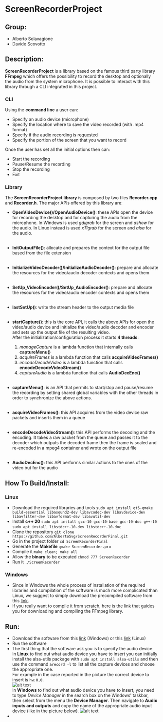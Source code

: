 # ScreenRecorderProject


## Group:
* Alberto Solavagione
* Davide Scovotto



## Description:
**ScreenRecorderProject** is a library based on the famous third party library **FFmpeg** which offers 
the possibility to record the desktop and optionally the audio from the system microphone.
It is possible to interact with this library through a CLI integrated in this project.

### CLI
Using the **command line** a user can:
* Specify an audio device (microphone)
* Specify the location where to save the video recorded (with .mp4 format)
* Specify if the audio recording is requested
* Specify the portion of the screen that you want to record

Once the user has set all the initial options then can:
* Start the recording
* Pause/Resume the recording 
* Stop the recording
* Exit

### Library

The **ScreenRecorderProject library** is composed by two files **Recorder.cpp** and **Recorder.h**.
The major APIs offered by this library are:
* **OpenVideoDevice()/OpenAudioDevice()**: these APIs open the device for recording the desktop and for
capturing the audio from the microphone. In Windows is used _gdigrab_ for the screen and _dshow_ for the audio.
In Linux instead is used _x11grab_ for the screen and _alsa_ for the audio.
  <br><br/>
* **InitOutputFile()**: allocate and prepares the context for the output file based from the file extension
  <br><br/>
* **InitializeVideoDecoder()/InitializeAudioDecoder()**: prepare and allocate the resources for the video/audio decoder contexts and opens them
  <br><br/>
* **SetUp_VideoEncoder()/SetUp_AudioEncoder()**: prepare and allocate the resources for the video/audio encoder contexts and opens them
  <br><br/>
* **lastSetUp()**: write the stream header to the output media file
  <br><br/>

* **startCapture()**: this is the core API, it calls the above APIs for open the video/audio device and initialize the
video/audio decoder and encoder and sets up the output file of the resulting video.<br />
After the initialization/configuration process it starts **4 threads**:
  1. _manageCapture_ is a lambda function that internally calls **captureMenu()** 
  2. _acquireFrames_ is a lambda function that calls **acquireVideoFrames()**
  3. _encodeDecodeVideo_ is a lambda function that calls **encodeDecodeVideoStream()**
  4. _captureAudio_ is a lambda function that calls **AudioDecEnc()**
  
  <br/> 

* **captureMenu()**: is an API that permits to start/stop and pause/resume the recording by setting
shared global variables with the other threads in order to synchronize the above actions.
<br><br/>
* **acquireVideoFrames()**: this API acquires from the video device raw packets and inserts them in
a queue
<br><br/>
* **encodeDecodeVideoStream()**: this API performs the decoding and the encoding. It takes a raw packet from the
queue and passes it to the decoder which outputs the decoded frame then the frame is scaled and re-encoded in a mpeg4 container and wrote 
on the output file
<br><br/>
* **AudioDecEnc()**: this API performs similar actions to the ones of the video but for the audio

## How To Build/Install:

### Linux
- Download the required libraries and tools `sudo apt install qt5-qmake build-essential libasound2-dev libavcodec-dev libavdevice-dev libavfilter-dev libavformat-dev libavutil-dev`
- Install **c++ 20** `sudo apt install gcc-10 gcc-10-base gcc-10-doc g++-10` `sudo apt install libstdc++-10-dev libstdc++-10-doc`
- Clone the repository `git clone https://github.com/AlbertoSvg/ScreenRecorderFinal.git`
- Go in the project folder  `cd ScreenRecorderFinal`
- Generate the **Makefile** `qmake ScreenRecorder.pro`
- Compile it `make clean; make all`
- Allow the **binary** to be executed  `chmod 777 ScreenRecorder`
- Run it `./ScreenRecorder`
### Windows
- Since in Windows the whole process of installation of the required libraries and
compilation of the software is much more complicated than Linux, we suggest to simply
download the precompiled software from this [link](https://github.com/AlbertoSvg/ScreenRecorderFinal/releases/download/Latest/ScreenRecorderProject_Win32.exe).
- If you really want to compile it from scratch, here is the [link](https://trac.ffmpeg.org/wiki/CompilationGuide/MinGW) that guides you for 
downloading and compiling the FFmpeg library.
## Run:
- Download the software from this [link](https://github.com/AlbertoSvg/ScreenRecorderFinal/releases/download/Latest/ScreenRecorderFinal_Win32.exe) (Windows) or this [link](https://github.com/AlbertoSvg/ScreenRecorderFinal/releases/download/Latest/ScreenRecorderFinal_Linux) (Linux)
- Run the software
- The first thing that the software ask you is to specify the audio device.<br/>
In **Linux** to find out what audio device you have to insert you can initially install the alsa-utils package with `sudo apt install alsa-utils` and then use the command
`arecord -l` to list all the capture devices and choose the appropriate one.<br/>
For example in the case reported in the picture the correct device to insert is `hw:0,0`.<br/>
![alt text](https://i.imgur.com/KSkwJPG.jpg) <br/>
In **Windows** to find out what audio device you have to insert, you need to type
_Device Manager_ in the search box on the Windows' taskbar, then select from the menu the **Device Manager**.
Then navigate to **Audio inputs and outputs** and copy the name of the appropriate audio
input device (like in the picture below).
![alt text](https://i.imgur.com/b7dvvIH.jpg)
- 

